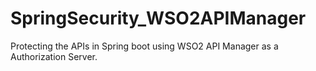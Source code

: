 # SpringSecurity_WSO2APIManager
Protecting the APIs in Spring boot using WSO2 API Manager as a Authorization Server.

